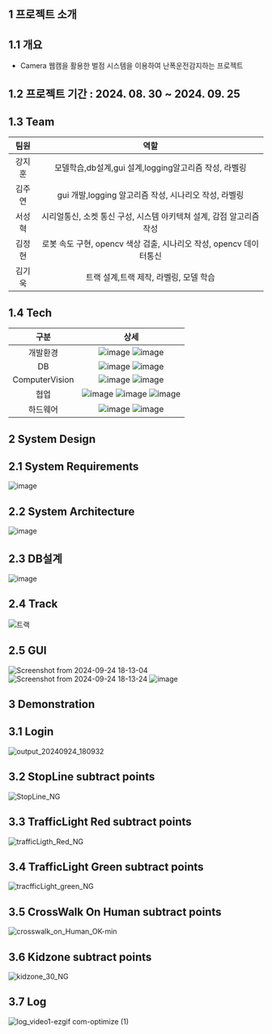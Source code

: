 ## 1 프로젝트 소개

##  1.1 개요
- Camera 웹캠을 활용한 벌점 시스템을 이용하여 난폭운전감지하는 프로젝트

## 1.2 프로젝트 기간 : 2024. 08. 30 ~ 2024. 09. 25
  
## 1.3 Team
|팀원|	역할 |
|:----------:|:----------:|
| 강지훈 | 모델학습,db설계,gui 설계,logging알고리즘 작성, 라벨링 | 
| 김주연 | gui 개발,logging 알고리즘 작성, 시나리오 작성, 라벨링 | 
| 서성혁 | 시리얼통신, 소켓 통신 구성, 시스템 아키텍쳐 설계, 감점 알고리즘 작성 |   
| 김정현 | 로봇 속도 구현, opencv 색상 검출, 시나리오 작성, opencv 데이터통신 |    
| 김기욱 | 트랙 설계,트랙 제작, 라벨링, 모델 학습 |    

## 1.4 Tech
| 구분 |	상세 |
|:----------:|:----------:|
| 개발환경 | ![image](https://github.com/user-attachments/assets/2fde54c4-c391-4aae-a777-f749c6c593f3) ![image](https://img.shields.io/badge/Python-3776AB?style=for-the-badge&logo=python&logoColor=white)| 
| DB | ![image](https://img.shields.io/badge/MySQL-00000F?style=for-the-badge&logo=mysql&logoColor=white) ![image](https://img.shields.io/badge/Amazon_AWS-232F3E?style=for-the-badge&logo=amazon-aws&logoColor=white)| 
| ComputerVision | ![image](https://github.com/user-attachments/assets/a72d405e-0507-48bb-ad1c-0a0879cf8343) ![image](https://github.com/user-attachments/assets/5542d0f5-9d46-4279-8667-5fb43f068b72)|   
| 협업 | ![image](https://github.com/user-attachments/assets/dab4504a-0ccf-4885-95a8-c5d799251876) ![image](https://img.shields.io/badge/Jira-0052CC?style=for-the-badge&logo=Jira&logoColor=white) ![image](https://github.com/user-attachments/assets/5a9477c0-3522-4251-8f0e-e1e39ecc5538)|    
| 하드웨어 | ![image](https://github.com/user-attachments/assets/971f194b-30b9-4cbe-bf93-b55da8f60327) ![image](https://github.com/user-attachments/assets/2a1cab47-70ac-45e8-a02b-ac4b89821052)|  
## 2 System Design

## 2.1 System Requirements

![image](https://github.com/user-attachments/assets/a0656b87-7abd-45bf-b08f-d8563af95463)

## 2.2 System Architecture
![image](https://github.com/user-attachments/assets/f4437f85-f976-448e-9246-87de4cc1dc99)

## 2.3 DB설계
![image](https://github.com/user-attachments/assets/8953e560-ecbf-4fd0-a911-a5c6c3ff4053)

## 2.4 Track
![트랙](https://github.com/user-attachments/assets/b98b88d7-b56e-469f-99fd-9dbb435026dd)



## 2.5 GUI 
![Screenshot from 2024-09-24 18-13-04](https://github.com/user-attachments/assets/6554c368-3219-4772-bcf2-67263a1b77a7)
![Screenshot from 2024-09-24 18-13-24](https://github.com/user-attachments/assets/8f250aec-accd-4722-8b47-719b043f53f4)
![image](https://github.com/user-attachments/assets/db738b97-7717-46d0-83c8-55ef712b0d87)



## 3 Demonstration

## 3.1 Login
![output_20240924_180932](https://github.com/user-attachments/assets/b0e36a43-b6ba-429f-bbad-f12ce942911d)


## 3.2 StopLine subtract points

![StopLine_NG](https://github.com/user-attachments/assets/e473bbc7-001d-4ab2-954a-f463fa1e89eb)<br>

## 3.3 TrafficLight Red subtract points
![trafficLigth_Red_NG](https://github.com/user-attachments/assets/07b0898e-1c66-4586-94d7-aaf8d73a50e7)<br>

## 3.4 TrafficLight Green subtract points
![tracfficLight_green_NG](https://github.com/user-attachments/assets/0a38ab38-7603-4699-a668-79e10c1e54f7)<br>

## 3.5 CrossWalk On Human subtract points
![crosswalk_on_Human_OK-min](https://github.com/user-attachments/assets/6e00b5c3-43ec-4d55-9247-a32465798d4b)<br>

## 3.6 Kidzone subtract points
![kidzone_30_NG](https://github.com/user-attachments/assets/f94e1cca-c3b3-4f4f-8c1e-45ab9242b9c3)<br>

## 3.7 Log
![log_video1-ezgif com-optimize (1)](https://github.com/user-attachments/assets/9d31c3db-b6a1-4414-b2c5-aad61207e332)






